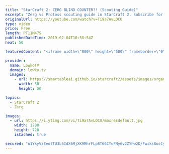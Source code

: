 ```yaml
---
title: "StarCraft 2: ZERG BLIND COUNTER?! (Scouting Guide)"
excerpt: "Zerg vs Protoss scouting guide in StarCraft 2. Subscribe for more videos: http://lowko.tv/youtube Zerg vs Terran all-in build order: https://goo.gl/kRXijf  Scouting a Protoss can be very difficult. In this video I explain how to scout with Zerg in StarCraft 2 without losing an Overlord.  In this video"
originalUrl: https://youtube.com/watch?v=Ti9a7AvLOCU
type: video
price: Free
length: PT11M47S
publishedDateTime: 2019-02-04T10:58:54Z
heat: 50

featuredContent: "<iframe width=\"800\" height=\"500\" frameborder=\"0\" src=\"https://www.youtube.com/embed/Ti9a7AvLOCU\" allow=\"accelerometer; autoplay; encrypted-media; gyroscope; picture-in-picture\" allowfullscreen></iframe>"

provider:
  name: LowkoTV
  domain: lowko.tv
  images:
    - url: https://smartableai.github.io/starcraft2/assets/images/organizations/lowko.tv-50x50.jpg
      width: 50
      height: 50

topics:
  - StarCraft 2
  - Zerg

images:
  - url: https://i.ytimg.com/vi/Ti9a7AvLOCU/maxresdefault.jpg
    width: 1280
    height: 720
    isCached: true

secured: "u1YkyVzEeotTU3L6IdX6MjXK9MhrFLp8T66CYuFNy6v2ZYhw2D/Fwiks8ucCyeY2KdHMpfvH/IoMFaIsBnNdQlP+I40fmWXR/gbxQsbu6RWaZxCc0K2GWsSiQtgUw48r0fOfROx0k6b0arCJeRJIiNI7VfeGWedZq8oRNueXFYJ91ZY6mKdzNN5L6zR2NWqQC63TLeLzvipJ9xUeKJwAqgKwWtKQIkzs125b1VRCZjXP+rCVXpQQHffdlwsEDa22u4nez9HrX/knhSDYNQvfLxFceNeQYQzhMiT5P+ad5CKURUrk0sEl+k6E93Ee4bulEDlCgV8/6W4DPYZgQIoqvSY0+x1hCzYZSkJGRzjLmgyVmEkrtRQFcFi1yYMcAoUPs+Baof2zQT0hubiTkAnYPuT8Jd8LWDbn1u3MuGrf7oU=;qIsJhquDr0GpjJV0v+QD1g=="
---
```


